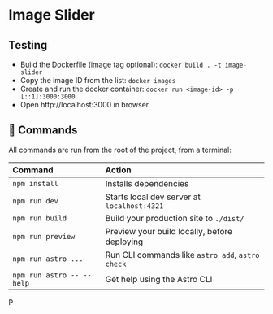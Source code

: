 # Image Slider

## Testing

- Build the Dockerfile (image tag optional): `docker build . -t image-slider`
- Copy the image ID from the list: `docker images`
- Create and run the docker container: `docker run <image-id> -p [::1]:3000:3000`
- Open http://localhost:3000 in browser

## 🧞 Commands

All commands are run from the root of the project, from a terminal:

| Command                   | Action                                           |
| :------------------------ | :----------------------------------------------- |
| `npm install`             | Installs dependencies                            |
| `npm run dev`             | Starts local dev server at `localhost:4321`      |
| `npm run build`           | Build your production site to `./dist/`          |
| `npm run preview`         | Preview your build locally, before deploying     |
| `npm run astro ...`       | Run CLI commands like `astro add`, `astro check` |
| `npm run astro -- --help` | Get help using the Astro CLI                     |
P